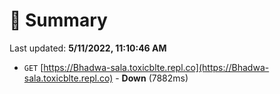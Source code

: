 # 📖 Summary
Last updated: **5/11/2022, 11:10:46 AM**

- `GET` [https://Bhadwa-sala.toxicblte.repl.co](https://Bhadwa-sala.toxicblte.repl.co) - **Down** (7882ms)
